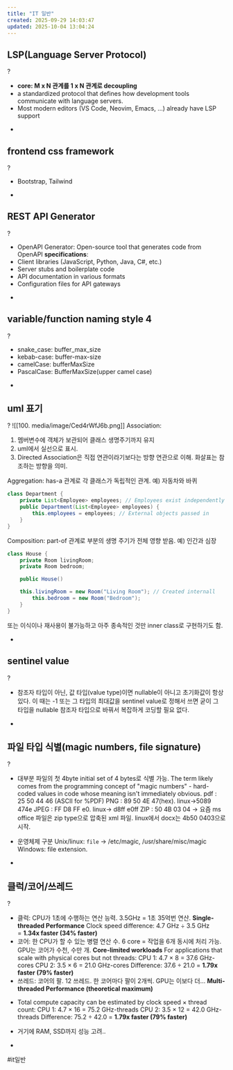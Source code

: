 ```yaml
---
title: "IT 일반"
created: 2025-09-29 14:03:47
updated: 2025-10-04 13:04:24
---
```

## LSP(Language Server Protocol)
?
- **core: M x N 관계를 1 x N 관계로 decoupling**
- a standardized protocol that defines how development tools communicate with language servers.
- Most modern editors (VS Code, Neovim, Emacs, ...) already have LSP support
<!--SR:!2025-11-06,19,250-->
-
  
## frontend css framework
?
* Bootstrap, Tailwind
<!--SR:!2025-11-11,23,250-->
-

## REST API Generator
?
* OpenAPI Generator: Open-source tool that generates code from OpenAPI **specifications**:
* Client libraries (JavaScript, Python, Java, C#, etc.)
* Server stubs and boilerplate code
* API documentation in various formats
* Configuration files for API gateways
<!--SR:!2025-11-10,22,250-->
-

## variable/function naming style 4
?
* snake_case: buffer_max_size
* kebab-case: buffer-max-size
* camelCase: bufferMaxSize
* PascalCase: BufferMaxSize(upper camel case)
<!--SR:!2025-11-08,21,250-->
-

## uml 표기
?
![[100. media/image/Ced4rWfJ6b.png]]
Association:
1. 멤버변수에 객체가 보관되어 클래스 생명주기까지 유지
2. uml에서 실선으로 표시.
3. Directed Association은 직접 연관이라기보다는 방향 연관으로 이해. 화살표는 참조하는 방향을 의미.

Aggregation: has-a 관계로 각 클래스가 독립적인 관계. 예) 자동차와 바퀴
```java
class Department {
    private List<Employee> employees; // Employees exist independently
    public Department(List<Employee> employees) {
        this.employees = employees; // External objects passed in
    }
}
```

Composition: part-of 관계로 부분의 생명 주기가 전체 영향 받음. 예) 인간과 심장
```java
class House {
    private Room livingRoom;
    private Room bedroom;

    public House() 

    this.livingRoom = new Room("Living Room"); // Created internall
        this.bedroom = new Room("Bedroom");
    }
}
```
또는 이식이나 재사용이 불가능하고 아주 종속적인 것만 inner class로 구현하기도 함.
<!--SR:!2025-10-31,12,230-->
-

## sentinel value
?
* 참조자 타입이 아닌, 값 타입(value type)이면 nullable이 아니고 초기화값이 항상 있다. 이 때는 -1 또는 그 타입의 최대값을 sentinel value로 정해서 쓰면 굳이 그 타입을 nullable 참조자 타입으로 바꿔서 복잡하게 코딩할 필요 없다.
<!--SR:!2025-11-04,18,250-->
-

## 파일 타입 식별(magic numbers, file signature)
?
* 대부분 파일의 첫 4byte initial set of 4 bytes로 식별 가능. The term likely comes from the programming concept of "magic numbers" - hard-coded values in code whose meaning isn't immediately obvious.
	pdf : 25 50 44 46 (ASCII for %PDF)
	PNG : 89 50 4E 47(hex). linux->5089 474e
	JPEG : FF D8 FF e0. linux-> d8ff e0ff
	ZIP : 50 4B 03 04 -> 요즘 ms office 파일은 zip type으로 압축된 xml 파일. linux에서 docx는 4b50 0403으로 시작.

- 운영체제 구분
	Unix/linux: `file` -> /etc/magic, /usr/share/misc/magic
	Windows: file extension.
<!--SR:!2025-11-03,17,250-->
-

## 클럭/코어/쓰레드
?
* 클럭: CPU가 1초에 수행하는 연산 능력. 3.5GHz = 1초 35억번 연산.
	**Single-threaded Performance**
	Clock speed difference: 4.7 GHz ÷ 3.5 GHz = **1.34x faster (34% faster)**
* 코어: 한 CPU가 할 수 있는 병렬 연산 수. 6 core = 작업을 6개 동시에 처리 가능. GPU는 코어가 수천, 수만 개.
	**Core-limited workloads**
	For applications that scale with physical cores but not threads:
	CPU 1: 4.7 × 8 = 37.6 GHz-cores
	CPU 2: 3.5 × 6 = 21.0 GHz-cores
	Difference: 37.6 ÷ 21.0 = **1.79x faster (79% faster)**
* 쓰레드: 코어의 팔. 12 쓰레드. 한 코어마다 팔이 2개씩. GPU는 이보다 더...
	**Multi-threaded Performance (theoretical maximum)**

- Total compute capacity can be estimated by clock speed × thread count:
	CPU 1: 4.7 × 16 = 75.2 GHz-threads
	CPU 2: 3.5 × 12 = 42.0 GHz-threads
	Difference: 75.2 ÷ 42.0 = **1.79x faster (79% faster)**
* 거기에 RAM, SSD까지 성능 고려..
<!--SR:!2025-11-07,20,250-->
- 

#it일반